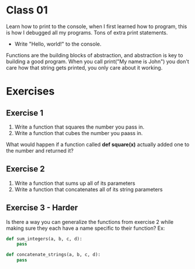 # Class 01
Learn how to print to the console, when I first learned how to program, this is how I debugged all my programs. Tons of extra print statements.
- Write "Hello, world!" to the console.

Functions are the building blocks of abstraction, and abstraction is key to building a good program. When you call print("My name is John") you don't care how that string gets printed, you only care about it working.

# Exercises
## Exercise 1
1. Write a function that squares the number you pass in.
2. Write a function that cubes the number you paass in.

What would happen if a function called **def square(x)** actually added one to the number and returned it?

## Exercise 2
1. Write a function that sums up all of its parameters
2. Write a function that concatenates all of its string parameters

## Exercise 3 - Harder
Is there a way you can generalize the functions from exercise 2 while making sure they each have a name specific to their function? Ex:
```python
def sum_integers(a, b, c, d):
    pass

def concatenate_strings(a, b, c, d):
    pass
```